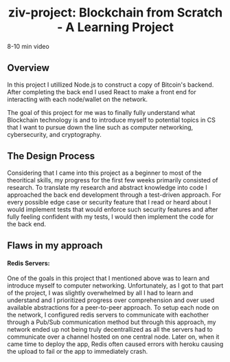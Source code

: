 <h1 align="center">ziv-project: Blockchain from Scratch - A Learning Project</h1>

8-10 min video

## Overview
In this project I utillized Node.js to construct a copy of Bitcoin's backend. After completing the back end I used React to make a front end for interacting with each node/wallet on the network.

The goal of this project for me was to finally fully understand what Blockchain technology is and to introduce myself to potential topics in CS that I want to pursue down the line such as computer networking, cybersecurity, and cryptography.

## The Design Process
Considering that I came into this project as a beginner to most of the theoritical skills, my progress for the first few weeks primarily consisted of research. To translate my research and abstract knowledge into code I approached the back end development through a test-driven approach. For every possible edge case or security feature that I read or heard about I would implement tests that would enforce such security features and after fully feeling confident with my tests, I would then implement the code for the back end.

## Flaws in my approach
#### Redis Servers:
One of the goals in this project that I mentioned above was to learn and introduce myself to computer networking. Unfortunately, as I got to that part of the project, I was slightly overwhelmed by all I had to learn and understand and I prioritized progress over comprehension and over used available abstractions for a peer-to-peer approach. To setup each node on the network, I configured redis servers to communicate with eachother through a Pub/Sub communication method but through this approach, my network ended up not being truly decentrallized as all the servers had to communicate over a channel hosted on one central node. Later on, when it came time to deploy the app, Redis often caused errors with heroku causing the upload to fail or the app to immediately crash.